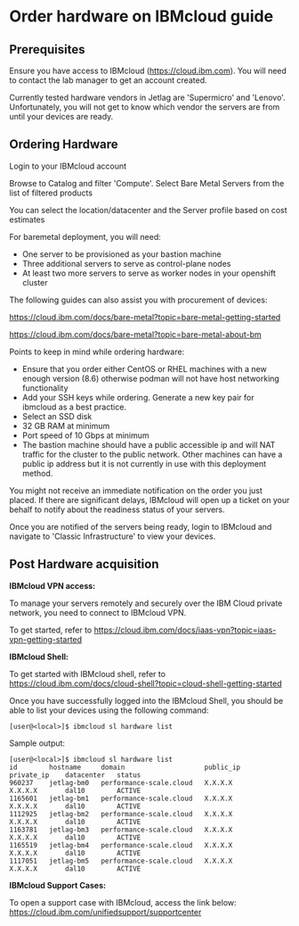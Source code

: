 # Order hardware on IBMcloud guide

## Prerequisites

Ensure you have access to IBMcloud (https://cloud.ibm.com). You will need to contact the lab manager to get an account created.

Currently tested hardware vendors in Jetlag are 'Supermicro' and 'Lenovo'. Unfortunately, you will not get to know which vendor the servers are from until your devices are ready.


## Ordering Hardware

Login to your IBMcloud account

Browse to Catalog and filter 'Compute'. Select Bare Metal Servers from the list of filtered products

You can select the location/datacenter and the Server profile based on cost estimates

For baremetal deployment, you will need:

* One server to be provisioned as your bastion machine
* Three additional servers to serve as control-plane nodes
* At least two more servers to serve as worker nodes in your openshift cluster

The following guides can also assist you with procurement of devices:

https://cloud.ibm.com/docs/bare-metal?topic=bare-metal-getting-started

https://cloud.ibm.com/docs/bare-metal?topic=bare-metal-about-bm

Points to keep in mind while ordering hardware:

* Ensure that you order either CentOS or RHEL machines with a new enough version (8.6) otherwise podman will not have host networking functionality
* Add your SSH keys while ordering. Generate a new key pair for ibmcloud as a best practice.
* Select an SSD disk
* 32 GB RAM at minimum
* Port speed of 10 Gbps at minimum
* The bastion machine should have a public accessible ip and will NAT traffic for the cluster to the public network. Other machines can have a public ip address but it is not currently in use with this deployment method.

You might not receive an immediate notification on the order you just placed.
If there are significant delays, IBMcloud will open up a ticket on your behalf to notify about the readiness status of your servers.

Once you are notified of the servers being ready, login to IBMcloud and navigate to 'Classic Infrastructure' to view your devices.


## Post Hardware acquisition

**IBMcloud VPN access:**

To manage your servers remotely and securely over the IBM Cloud private network, you need to connect to IBMcloud VPN.

To get started, refer to https://cloud.ibm.com/docs/iaas-vpn?topic=iaas-vpn-getting-started

**IBMcloud Shell:**

To get started with IBMcloud shell, refer to https://cloud.ibm.com/docs/cloud-shell?topic=cloud-shell-getting-started

Once you have successfully logged into the IBMcloud Shell, you should be able to list  your devices using the following command:

```console
[user@<local>]$ ibmcloud sl hardware list
```

Sample output:

```console
[user@<local>]$ ibmcloud sl hardware list
id        hostname     domain                    public_ip        private_ip    datacenter   status
960237    jetlag-bm0   performance-scale.cloud   X.X.X.X          X.X.X.X       dal10        ACTIVE
1165601   jetlag-bm1   performance-scale.cloud   X.X.X.X          X.X.X.X       dal10        ACTIVE
1112925   jetlag-bm2   performance-scale.cloud   X.X.X.X          X.X.X.X       dal10        ACTIVE
1163781   jetlag-bm3   performance-scale.cloud   X.X.X.X          X.X.X.X       dal10        ACTIVE
1165519   jetlag-bm4   performance-scale.cloud   X.X.X.X          X.X.X.X       dal10        ACTIVE
1117051   jetlag-bm5   performance-scale.cloud   X.X.X.X          X.X.X.X       dal10        ACTIVE
```

**IBMcloud Support Cases:**

To open a support case with IBMcloud, access the link below:
https://cloud.ibm.com/unifiedsupport/supportcenter
